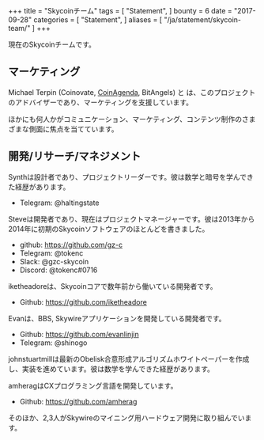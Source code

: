 +++
title = "Skycoinチーム"
tags = [
    "Statement",
]
bounty = 6
date = "2017-09-28"
categories = [
    "Statement",
]
aliases = [
	"/ja/statement/skycoin-team/"
]
+++

現在のSkycoinチームです。

## マーケティング

Michael Terpin (Coinovate, [CoinAgenda](http://www.coinagenda.com/), BitAngels) と
は、このプロジェクトのアドバイザーであり、マーケティングを支援しています。

ほかにも何人かがコミュニケーション、マーケティング、コンテンツ制作のさまざまな側面に焦点を当てています。

## 開発/リサーチ/マネジメント

Synthは設計者であり、プロジェクトリーダーです。彼は数学と暗号を学んできた経歴があります。

* Telegram: @haltingstate

Steveは開発者であり、現在はプロジェクトマネージャーです。彼は2013年から2014年に初期のSkycoinソフトウェアのほとんどを書きました。

* github: https://github.com/gz-c
* Telegram: @tokenc
* Slack: @gzc-skycoin
* Discord: @tokenc#0716

iketheadoreは、Skycoinコアで数年前から働いている開発者です。

* Github: https://github.com/iketheadore

Evanは、BBS, Skywireアプリケーションを開発している開発者です。

* Github: https://github.com/evanlinjin
* Telegram: @shinogo

johnstuartmillは最新のObelisk合意形成アルゴリズムホワイトペーパーを作成し、実装を進めています。彼は数学を学んできた経歴があります。

amheragはCXプログラミング言語を開発しています。

* Github: https://github.com/amherag

そのほか、2,3人がSkywireのマイニング用ハードウェア開発に取り組んでいます。
